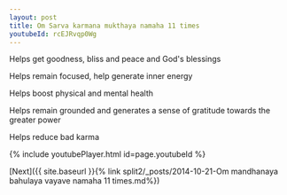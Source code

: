 ```yaml
---
layout: post
title: Om Sarva karmana mukthaya namaha 11 times
youtubeId: rcEJRvqp0Wg
---
```

 
 
Helps get goodness, bliss and peace and God's blessings
 
Helps remain focused, help generate inner energy 
 
Helps boost physical and mental health 
 
Helps remain grounded and generates a sense of gratitude towards the greater power 
 
Helps reduce bad karma
 
 
 
 


{% include youtubePlayer.html id=page.youtubeId %}
 
[Next]({{ site.baseurl }}{% link  split2/_posts/2014-10-21-Om mandhanaya bahulaya vayave namaha 11 times.md%})
 
